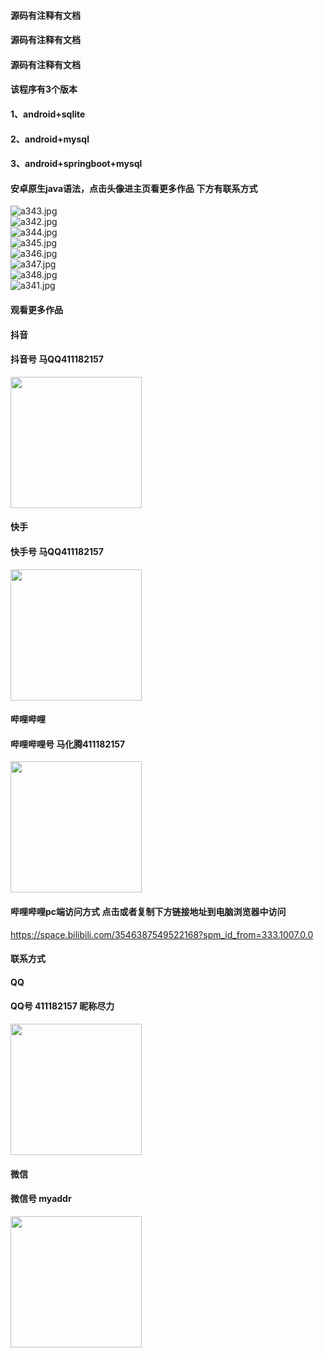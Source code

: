 #### 源码有注释有文档
#### 源码有注释有文档
#### 源码有注释有文档
#### 该程序有3个版本
#### 1、android+sqlite
#### 2、android+mysql
#### 3、android+springboot+mysql
#### 安卓原生java语法，点击头像进主页看更多作品 下方有联系方式
 <img src='https://img.alicdn.com/imgextra/i1/1658540494/O1CN01gV3Zef1FWIaGzaCoR_!!1658540494.jpg' alt='a343.jpg' /></br> 
 <img src='https://img.alicdn.com/imgextra/i3/1658540494/O1CN01c6UfaI1FWIaCQxjFn_!!1658540494.jpg' alt='a342.jpg' /></br> 
 <img src='https://img.alicdn.com/imgextra/i2/1658540494/O1CN01k7c1gI1FWIaGza8es_!!1658540494.jpg' alt='a344.jpg' /></br> 
 <img src='https://img.alicdn.com/imgextra/i3/1658540494/O1CN01pCmmjF1FWIaIRf3TO_!!1658540494.jpg' alt='a345.jpg' /></br> 
 <img src='https://img.alicdn.com/imgextra/i2/1658540494/O1CN01E7UfWB1FWIaKFMeEl_!!1658540494.jpg' alt='a346.jpg' /></br> 
 <img src='https://img.alicdn.com/imgextra/i1/1658540494/O1CN013cNZCD1FWIaPOkqIt_!!1658540494.jpg' alt='a347.jpg' /></br> 
 <img src='https://img.alicdn.com/imgextra/i3/1658540494/O1CN01K7i3hQ1FWIaL6QAUs_!!1658540494.jpg' alt='a348.jpg' /></br> 
 <img src='https://img.alicdn.com/imgextra/i4/1658540494/O1CN01TIyNPw1FWIaNaje4F_!!1658540494.jpg' alt='a341.jpg' /></br>
#### 观看更多作品

#### 抖音
#### 抖音号  马QQ411182157
<img src="https://gitee.com/QQ411182157/mingpian/raw/master/douyin.png" width="210px">

#### 快手
#### 快手号  马QQ411182157

<img src="https://gitee.com/QQ411182157/mingpian/raw/master/kuaishou.jpg" width="210px">

#### 哔哩哔哩
#### 哔哩哔哩号  马化腾411182157

<img src="https://gitee.com/QQ411182157/mingpian/raw/master/bili.png" width="210px">

#### 哔哩哔哩pc端访问方式 点击或者复制下方链接地址到电脑浏览器中访问

https://space.bilibili.com/3546387549522168?spm_id_from=333.1007.0.0


#### 联系方式
#### QQ
#### QQ号 411182157 昵称尽力

<img src="https://gitee.com/QQ411182157/mingpian/raw/master/qq.jpg" width="210px">

#### 微信
#### 微信号 myaddr

<img src="https://gitee.com/QQ411182157/mingpian/raw/master/weixin.png" width="210px">

